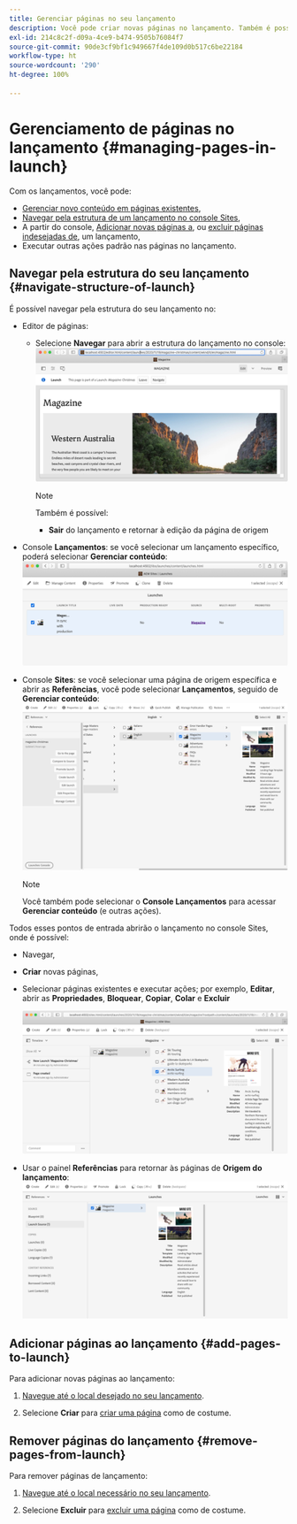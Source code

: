```yaml
---
title: Gerenciar páginas no seu lançamento
description: Você pode criar novas páginas no lançamento. Também é possível excluir páginas indesejadas.
exl-id: 214c8c2f-d09a-4ce9-b474-9505b76084f7
source-git-commit: 90de3cf9bf1c949667f4de109d0b517c6be22184
workflow-type: ht
source-wordcount: '290'
ht-degree: 100%

---
```


# Gerenciamento de páginas no lançamento {#managing-pages-in-launch}

Com os lançamentos, você pode:

* [Gerenciar novo conteúdo em páginas existentes](/help/sites-cloud/authoring/launches/editing.md),
* [Navegar pela estrutura de um lançamento no console Sites](#navigate-structure-of-launch),
* A partir do console, [Adicionar novas páginas a](#add-pages-to-launch), ou [excluir páginas indesejadas de](#remove-pages-from-launch), um lançamento,
* Executar outras ações padrão nas páginas no lançamento.

## Navegar pela estrutura do seu lançamento {#navigate-structure-of-launch}

É possível navegar pela estrutura do seu lançamento no:

* Editor de páginas:

   * Selecione **Navegar** para abrir a estrutura do lançamento no console:
      ![Navegar no lançamento a partir do editor de páginas](/help/sites-cloud/authoring/assets/launches-navigate-page-editor.png)

      >[!NOTE]
      >
      >Também é possível:
      >
      >* **Sair** do lançamento e retornar à edição da página de origem


* Console **Lançamentos**: se você selecionar um lançamento específico, poderá selecionar **Gerenciar conteúdo**:
   ![Console Lançamento — Gerenciar conteúdo](/help/sites-cloud/authoring/assets/launches-navigate-launches-console.png)

* Console **Sites**: se você selecionar uma página de origem específica e abrir as **Referências**, você pode selecionar **Lançamentos**, seguido de **Gerenciar conteúdo**:
   ![Console Lançamento — Gerenciar conteúdo](/help/sites-cloud/authoring/assets/launches-navigate-sites-console.png)

   >[!NOTE]
   >
   >Você também pode selecionar o **Console Lançamentos** para acessar **Gerenciar conteúdo** (e outras ações).

Todos esses pontos de entrada abrirão o lançamento no console Sites, onde é possível:

* Navegar,
* **Criar** novas páginas,
* Selecionar páginas existentes e executar ações; por exemplo, **Editar**, abrir as **Propriedades**, **Bloquear**, **Copiar**, **Colar** e **Excluir**

   ![Navegar pelo lançamento no console Sites a partir de Gerenciar conteúdo](/help/sites-cloud/authoring/assets/launches-navigate-manage-content.png)
* Usar o painel **Referências** para retornar às páginas de **Origem do lançamento**:
   ![Console Sites — Origem de lançamento](/help/sites-cloud/authoring/assets/launches-navigate-launch-source.png)

## Adicionar páginas ao lançamento {#add-pages-to-launch}

Para adicionar novas páginas ao lançamento:

1. [Navegue até o local desejado no seu lançamento](#navigate-structure-of-launch).

1. Selecione **Criar** para [criar uma página](/help/sites-cloud/authoring/fundamentals/organizing-pages.md#creating-a-new-page) como de costume.

## Remover páginas do lançamento {#remove-pages-from-launch}

Para remover páginas de lançamento:

1. [Navegue até o local necessário no seu lançamento](#navigate-structure-of-launch).

1. Selecione **Excluir** para [excluir uma página](/help/sites-cloud/authoring/fundamentals/organizing-pages.md#deleting-a-page) como de costume.
